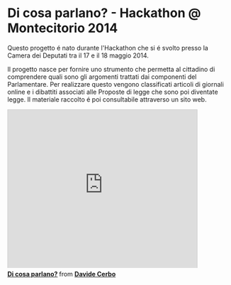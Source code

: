 Di cosa parlano? - Hackathon @ Montecitorio 2014
=============

Questo progetto é nato durante l'Hackathon che si é svolto presso la Camera dei Deputati tra il 17 e il 18 maggio 2014.

Il progetto nasce per fornire uno strumento che permetta al cittadino di comprendere quali sono gli argomenti trattati dai componenti del Parlamentare.
Per realizzare questo vengono classificati articoli di giornali online e i dibattiti associati alle Proposte di legge che sono poi diventate legge.
Il materiale raccolto é poi consultabile attraverso un sito web.


<iframe src="http://www.slideshare.net/slideshow/embed_code/35094898" width="427" height="356" frameborder="0" marginwidth="0" marginheight="0" scrolling="no" style="border:1px solid #CCC; border-width:1px 1px 0; margin-bottom:5px; max-width: 100%;" allowfullscreen> </iframe> <div style="margin-bottom:5px"> <strong> <a href="https://www.slideshare.net/jesty/di-cosa-parlano" title="Di cosa parlano?" target="_blank">Di cosa parlano?</a> </strong> from <strong><a href="http://www.slideshare.net/jesty" target="_blank">Davide Cerbo</a></strong> </div>
